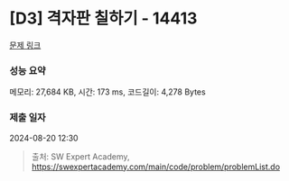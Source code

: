 # [D3] 격자판 칠하기 - 14413 

[문제 링크](https://swexpertacademy.com/main/code/problem/problemDetail.do?contestProbId=AYEXgKnKKg0DFARx) 

### 성능 요약

메모리: 27,684 KB, 시간: 173 ms, 코드길이: 4,278 Bytes

### 제출 일자

2024-08-20 12:30



> 출처: SW Expert Academy, https://swexpertacademy.com/main/code/problem/problemList.do